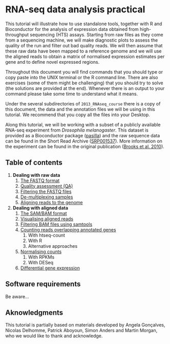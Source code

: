 # RNA-seq data analysis practical
This tutorial will illustrate how to use standalone tools, together with R and Bioconductor for the analysis of expression data obtained from high-throughput sequencing (HTS) assays. Starting from raw files as they come from a sequencing machine, we will make diagnostic plots to assess the quality of the run and filter out bad quality reads. We will then assume that these raw data have been mapped to a reference genome and we will use the aligned reads to obtain a matrix of normalised expression estimates per gene and to define novel expressed regions.


Throughout this document you will find commands that you should type or copy paste into the UNIX terminal or the R command line. There are also exercises (some of them might be challenging) that you should try to solve (the solutions are provided at the end). Whenever there is an output to your command please take some time to understand what it means.


Under the several subdirectories of `2013_RNAseq_course` there is a copy of this document, the data and the annotation files we will be using in this tutorial. We recommend that you copy all the files into your Desktop.


Along this tutorial, we will be working with a subset of a publicly available RNA-seq experiment from *Drosophila melanogaster*. This dataset is provided as a Bioconductor package ([pasilla](http://www.bioconductor.org/packages/release/data/experiment/html/pasilla.html)) and the raw sequence data can be found in the Short Read Archive ([SRP001537](http://www.ebi.ac.uk/ena/data/view/SRP001537)). More information on the experiment can be found in the original publication ([Brooks et al. 2010](http://genome.cshlp.org/content/early/2010/10/04/gr.108662.110)).

## Table of contents

1. **Dealing with raw data**
    1. [The FASTQ format](doc/_fastq.md)
    2. [Quality assessment (QA)](doc/_qa.md)
    3. [Filtering the FASTQ files](doc/_filtering_fastq.md)
    4. [De-multiplexing samples](doc/_demultiplexing.md)
    3. [Aligning reads to the genome](doc/_aligning.md)
2. **Dealing with aligned data**
    1. [The SAM/BAM format](doc/_bam.md)
    1. [Visualising aligned reads](doc/_visualising.md)
    1. [Filtering BAM files using samtools](doc/_filtering_bam.md)
    1. [Counting reads overlapping annotated genes](doc/_counting.md)
        1. With htseq-count
        1. With R
        1. Alternative approaches
    1. [Normalising counts](doc/_normalising.md)
        1. With RPKMs
        1. With DESeq
    1. [Differential gene expression](doc/_de.md)

## Software requirements
Be aware...

## Aknowledgments
This tutorial is partially based on materials developed by Angela Gonçalves, Nicolas Delhomme, Patrick Aboyoun, Simon Anders and Martin Morgan, who we would like to thank and acknowledge.